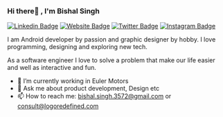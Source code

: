 ### Hi there👋 , I'm Bishal Singh

<!-- <img height="180em" src="https://github-readme-stats.vercel.app/api?username=Magneto3572&show_icons=true&hide_border=true&&count_private=true&include_all_commits=true" /> -->


[![Linkedin Badge](https://img.shields.io/badge/-LinkedIn-0e76a8?style=flat-square&logo=Linkedin&logoColor=white)](https://www.linkedin.com/in/bishal-singh-779a7475/)
[![Website Badge](https://img.shields.io/badge/Website-3b5998?style=flat-square&logo=google-chrome&logoColor=white)](https://logoredefined.com)
[![Twitter Badge](https://img.shields.io/badge/-Twitter-00acee?style=flat-square&logo=Twitter&logoColor=white)](https://twitter.com/Singh3572)
[![Instagram Badge](https://img.shields.io/badge/-Instagram-e4405f?style=flat-square&logo=Instagram&logoColor=white)](https://www.instagram.com/logo.redefined/)

I am Android developer by passion and graphic designer by hobby. I love programming, designing and exploring new tech.

As a software engineer I love to solve a problem that make our life easier and well as interactive and fun. 

- 🔭 I’m currently working in Euler Motors
- 💬 Ask me about product development, Design etc
- 📫 How to reach me: bishal.singh.3572@gmail.com or consult@logoredefined.com

